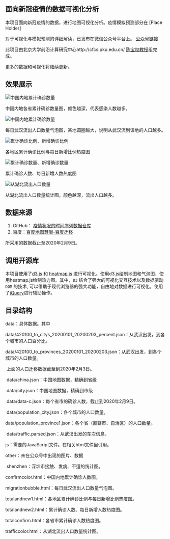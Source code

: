 ## 面向新冠疫情的数据可视化分析

本项目面向新冠疫情的数据，进行地图可视化分析。疫情模拟预测部分在 [Place Holder]

对于可视化与模拟预测的详细解读，已发布在微信公众号平台上。 [公众号链接](https://mp.weixin.qq.com/s?__biz=MzU3NTczNzI2MQ==&mid=2247484006&idx=1&sn=57d8cd06d511fdc3d22d87e0842f6b9b&chksm=fd1fdea4ca6857b2810933007cca58874c1b522b5b02a21c91394cab25dd5b07f74803216c04&mpshare=1&scene=1&srcid=&sharer_sharetime=1581345787110&sharer_shareid=5c5431824882695847df7d3856c69e42&key=3a0238dfe83dd392ff5695d901e568664b82efac5b997ed3c90683155f9069d0c1cd95cc8d049910335f7cb4fad736dcb98f09f6ff8561feb2c091673d69e57f44f0c892d744da72a8bba9c2d7d242eb&ascene=1&uin=MTkwNTgyNjU4NA%3D%3D&devicetype=Windows+10&version=6208006f&lang=zh_CN&exportkey=AR16cMvN776UQwQfheM66CI%3D&pass_ticket=QsCKKAtwXsF8sfr61Sarij0LipAb55R4ijUFosqFAs0rMrXy4EiKmA4VdyoOG0E9)

此项目由北京大学前沿计算研究中心http://cfcs.pku.edu.cn/ [陈宝权教授](http://cfcs.pku.edu.cn/baoquan/)组完成。

更多的数据和可视化将陆续更新。

## 效果展示

![中国内地累计确诊数量](./screen/confirmcolor.png)

中国内地各省累计确诊数量图，颜色越深，代表感染人数越多。

![中国内地累计确诊数量](./screen/migrationbubble.png)

每日武汉流出人口数量气泡图，某地圆圈越大，说明从武汉流到该地的人口越多。

![累计确诊比例、新增确诊比例](./screen/totalandnew1.png)

各地区累计确诊比例与每日新增比例热度图

![累计确诊数量、新增确诊数量](./screen/totalandnew2.png)

累计确诊人数、每日新增人数热度图

![从湖北流出人口数量](./screen/trafficcolor.png)

从湖北流出人口数量统计图，颜色越深，流出人口越多。

## 数据来源

1. GitHub： [疫情状况的时间序列数据仓库](https://github.com/BlankerL/DXY-2019-nCoV-Data) 
2. 百度：[百度地图慧眼-百度迁移](http://qianxi.baidu.com/)

所采用的数据截止至2020年2月9日。

## 调用开源库

本项目使用了[d3.js](https://d3js.org/) 和 [heatmap.js](https://www.patrick-wied.at/static/heatmapjs/) 进行可视化。使用d3.js绘制地图和气泡图，使用heatmap.js绘制热力图。其中，`D3` 结合了强大的可视化交互技术以及数据驱动 `DOM` 的技术, 可以借助于现代浏览器的强大功能，自由地对数据进行可视化。使用了[jQuery](https://jquery.com/)进行辅助操作。

## 目录结构

data：具体数据。其中

​        data/420100_to_citys_20200101_20200203_percent.json：从武汉出发，到各个城市的人口百分比。

​        data/420100_to_provinces_20200101_20200203.json：从武汉出发，到各个城市的人口数量。

​        上面的人口迁移数据截至到2020年2月3日。

​        data/china.json：中国地图数据，精确到省级

​        data/city.json：中国地图数据，精确到市级

​        data/data-c.json：每个省市的确诊人数，截止到2020年2月9日。

​        data/population_city.json：各个城市的人口数量。

​        data/population_province1.json：各个省（直辖市、自治区）的人口数量。

​        data/traffic.parsed.json：从武汉出发的车次信息。

js：需要的JavaScript文件。在相关html文件里引用。

other：未在公众号中出现的图片、数据

​        shenzhen：深圳市接触、发病、不适的统计图。

confirmcolor.html：中国内地累计确诊人数图。

migrationbubble.html：每日武汉流出人口数量气泡图。

totalandnew1.html：各地区累计确诊比例与每日新增比例热度图。

totalandnew2.html：累计确诊人数、每日新增人数热度图。

totalconfirm.html：各省市累计确诊人数热度图。

trafficcolor.html：从湖北流出人口数量统计图。